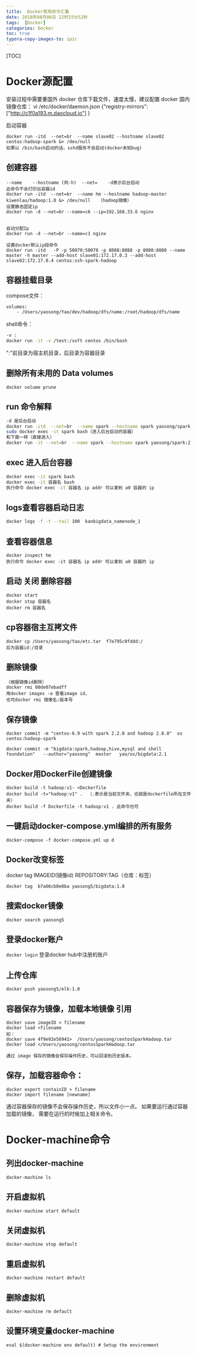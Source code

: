 ```yaml
---
title:  Docker常用命令汇集
date: 2018年08月06日 22时15分52秒
tags:  [Docker]
categories: Docker
toc: true
typora-copy-images-to: ipic
---
```




[TOC]



# Docker源配置

  安装过程中需要重国外 docker 仓库下载文件，速度太慢，建议配置 docker 国内镜像仓库：
  vi /etc/docker/daemon.json
  {"registry-mirrors":["http://c1f0a193.m.daocloud.io"] }

启动容器

	docker run -itd  --net=br  --name slave02 --hostname slave02 centos:hadoop-spark &> /dev/null
	如果以 /bin/bash启动的话，sshd服务不会启动(docker未知bug)
## 创建容器

	--name    --hostname (同-h)  --net=    -d表示后台启动
	此命令不会打印出容器id
	docker run -itd  --net=br  --name hm --hostname hadoop-master kiwenlau/hadoop:1.0 &> /dev/null   （hadoop镜像）
	设置静态固定ip
	docker run -d --net=br --name=c6 --ip=192.168.33.6 nginx


    自动分配Ip
    docker run -d --net=br --name=c1 nginx
    
    设置docker默认ip段命令
    docker run -itd   -P -p 50070:50070 -p 8088:8088 -p 8080:8080 --name master -h master --add-host slave01:172.17.0.3 --add-host slave02:172.17.0.4 centos:ssh-spark-hadoop

## 容器挂载目录

compose文件：
```Bash
volumes:
	- /Users/yaosong/Yao/dev/hadoop/dfs/name:/root/hadoop/dfs/name
```

shell命令：

```bash
-v : 
docker run -it -v /test:/soft centos /bin/bash
```

":"前目录为宿主机目录，后目录为容器目录



## 删除所有未用的 Data volumes

```
docker volume prune
```



## run 命令解释

```Bash
-d 是后台启动
docker run -itd  --net=br  --name spark --hostname spark yaosong/spark:2.1.0 &> /dev/null
sudo docker exec -it spark bash（进入后台启动的容器）
和下面一样（直接进入）
docker run -it --net=br  --name spark --hostname spark yaosong/spark:2.1.0 bash
```

## exec 进入后台容器
```Bash
docker exec -it spark bash
docker exec -it 容器名 bash
执行命令 docker exec -it 容器名 ip addr 可以拿到 a0 容器的 ip
```

## logs查看容器启动日志

```Bash
docker logs -f -t --tail 100  kanbigdata_namenode_1
```





## 查看容器信息

```
docker inspect hm
执行命令 docker exec -it 容器名 ip addr 可以拿到 a0 容器的 ip
```



## 启动 关闭 删除容器

	docker start 
	docker stop 容器名
	docker rm 容器名

## cp容器宿主互拷文件

```
docker cp /Users/yaosong/Yao/etc.tar  f7e795c0fddd:/
后为容器id:/目录
```

## 删除镜像

	（根据镜像id删除）
	docker rmi 00de07ebadff
	用docker images -a 查看image id，
	也可docker rmi 镜像名:版本号


## 保存镜像
```
docker commit -m "centos-6.9 with spark 2.2.0 and hadoop 2.8.0"  os   centos:hadoop-spark

docker commit -m "bigdata:spark,hadoop,hive,mysql and shell  foundation"   --author="yaosong"  master   yao/os/bigdata:2.1
```


## Docker用DockerFile创建镜像

	docker build -t hadoop:v1- <Dockerfile
	docker build -t="hadoop:v1" .  （.表示是当前文件夹，也就是dockerfile所在文件夹）
	docker build -f Dockerfile -t hadoop:v1 . 此命令也可

## 一键启动docker-compose.yml编排的所有服务

```
docker-compose -f docker-compose.yml up d
```

## Docker改变标签

docker tag IMAGEID(镜像id) REPOSITORY:TAG（仓库：标签）

`docker tag  b7a66cb0e8ba yaosong5/bigdata:1.0`

## 搜索docker镜像

```
docker search yaosong5
```



## 登录docker账户

`docker login` 登录docker hub中注册的账户




## 上传仓库

`docker push yaosong5/elk:1.0`

## 容器保存为镜像，加载本地镜像 引用

	docker save imageID > filename
	docker load <filename
	如：
	docker save 4f9e92e56941>  /Users/yaosong/centosSparkHadoop.tar
	docker load </Users/yaosong/centosSparkHadoop.tar
	
	通过 image 保存的镜像会保存操作历史，可以回滚到历史版本。

## 保存，加载容器命令：
	docker export containID > filename
	docker import filename [newname]
通过容器保存的镜像不会保存操作历史，所以文件小一点。
如果要运行通过容器加载的镜像， 需要在运行的时候加上相关命令。

#  Docker-machine命令
## 列出docker-machine

```
docker-machine ls
```

## 开启虚拟机

```
docker-machine start default
```

## 关闭虚拟机

```
docker-machine stop default
```

## 重启虚拟机

```
docker-machine restart default
```

## 删除虚拟机

```
docker-machine rm default
```

## 设置环境变量docker-machine

```
eval $(docker-machine env default) # Setup the environment
```



